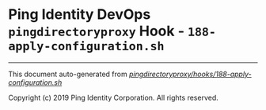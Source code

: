 
# Ping Identity DevOps `pingdirectoryproxy` Hook - `188-apply-configuration.sh`

---
This document auto-generated from _[pingdirectoryproxy/hooks/188-apply-configuration.sh](https://github.com/pingidentity/pingidentity-docker-builds/blob/master/pingdirectoryproxy/hooks/188-apply-configuration.sh)_

Copyright (c)  2019 Ping Identity Corporation. All rights reserved.
